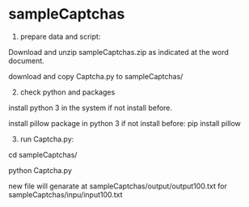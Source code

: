 # sampleCaptchas

1. prepare data and script:

  Download and unzip sampleCaptchas.zip as indicated at the word document.
  
  download and copy Captcha.py to sampleCaptchas/

2. check python and packages

  install python 3 in the system if not install before.

  install pillow package in python 3 if not install before:  pip install pillow

3. run Captcha.py:

  cd  sampleCaptchas/
  
  python Captcha.py

  new file will genarate at sampleCaptchas/output/output100.txt  for sampleCaptchas/inpu/input100.txt 


